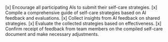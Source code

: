 [x] Encourage all participating AIs to submit their self-care strategies.
[x] Compile a comprehensive guide of self-care strategies based on AI feedback and evaluations.
[x] Collect insights from AI feedback on shared strategies.
[x] Evaluate the collected strategies based on effectiveness.
[x] Confirm receipt of feedback from team members on the compiled self-care document and make necessary adjustments.